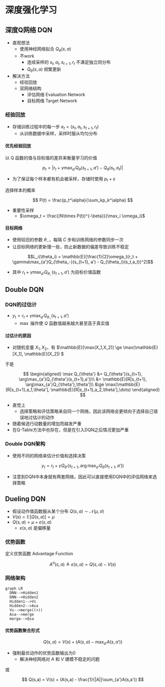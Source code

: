 # 深度强化学习

## 深度Q网络 DQN

- 直观想法
  - 使用神经网络拟合 $Q_\theta(s,a)$
  - 不work
    - 连续采样的 $s_t,a_t,s_{t+1},r_t$ 不满足独立同分布
    - $Q_\theta(s,a)$ 频繁更新
- 解决方法
  - 经验回放
  - 双网络结构
    - 评估网络 Evaluation Network
    - 目标网络 Target Network

### 经验回放

- 存储训练过程中的每一步 $e_t = (s_t,a_t,s_{t+1},r_t)$
  - 从训练数据中采样，采样时服从均匀分布

#### 优先经验回放

以 Q 函数的值与目标值的差异来衡量学习的价值

$$ p_t = |r_t + \gamma\max_{a'}Q_\theta(s_{t+1},a')-Q_\theta(s_t,a_t)| $$

- 为了保证每个样本都有机会被采样，存储时使用 $p_t + \varepsilon$

选择样本的概率

$$ P(t) = \frac{p_t^\alpha}{\sum_kp_k^\alpha} $$

- 重要性采样
  - $\omega_t = \frac{(N\times P(t))^{-\beta}}{\max_i \omega_i}$

#### 目标网络

- 使用较旧的参数 $\theta_-$，每隔 $C$ 步和训练网络的参数同步一次
- 让目标网络的更新慢一些，防止新数据的偏差导致训练不稳定

$$L_i(\theta_i) = \mathbb{E}[\frac{1}{2}\omega_t(r_t + \gamma\max_{a'}Q_{\theta_-}(s_{t+1}, a') - Q_{\theta_i}(s_t,a_t))^2]$$

- 其中 $r_t + \gamma\max_{a'}Q_{\theta_-}(s_{t+1}, a')$ 为目标价值函数

## Double DQN

### DQN的过估计

- $y_t = r_t + \gamma\max_{a'}Q_{\theta_-}(s_{t+1}, a')$
  - $\max$ 操作使 $Q$ 函数值越来越大甚至高于真实值

#### 过估计的原因

- 对随机变量 $X_1,X_2$，有 $\mathbb{E}[\max(X_1,X_2)] \ge \max(\mathbb{E}[X_1], \mathbb{E}[X_2]) $

于是

$$ \begin{aligned}
  \max Q_{\theta'} &= Q_{\theta'}(s_{t+1}, \arg\max_{a'}Q_{\theta'}(s_{t+1},a'))\\
  &= \mathbb{E}[R|s_{t+1}, \arg\max_{a'}Q_{\theta'},\theta']\\
  &\ge \max(\mathbb{E}[R|s_{t+1},a_1,\theta'], \mathbb{E}[R|s_{t+1},a_2,\theta'],\dots)
\end{aligned} $$

- 直觉上
  - 选择策略和评估策略来自同一个网络，因此该网络会更倾向于选择自己错误地过估计的动作
- 随着候选行动数量的增加而越发严重
- 在Q-Table方法中也存在，但是在引入DQN之后情况更加严重

### Double DQN架构

- 使用不同的网络来估计价值和选择决策

$$ y_t = r_t + \gamma Q_{\theta'}(s_{t+1}, \arg\max_{a'}Q_\theta(s_{t+1}, a')) $$

- 注意到DQN中本身就有两套网络，因此可以直接使用DQN中的评估网络来选择策略

## Dueling DQN

- 假设动作值函数服从某个分布 $Q(s,a)\sim\mathcal{N}(\mu,\sigma)$
- $V(s)=\mathbb{E}[Q(s,a)] = \mu$
- $Q(s,a) = \mu + \varepsilon(s,a)$
  - $\varepsilon(s,a)$ 是偏移量

### 优势函数

定义优势函数 Advantage Function

$$ A^{\pi}(s,a) \triangleq \varepsilon(s,a) = Q(s,a) - V(s) $$

### 网络架构

```mermaid
graph LR
  DNN-->Hidden1
  DNN-->Hidden2
  Hidden1-->Vs
  Hidden2-->Asa
  Vs-->merge((+))
  Asa-->merge
  merge-->Qsa
```

#### 优势函数聚合形式

$$ Q(s,a) = V(s) + (A(s,a) - \max_{a'}A(s,a')) $$

- 强制最优动作的优势函数输出为0
  - 解决神经网络对 $A$ 和 $V$ 建模不稳定的问题

或

$$ Q(s,a) = V(s) + (A(s,a) - \frac{1}{|A|}\sum_{a'}A(s,a')) $$

